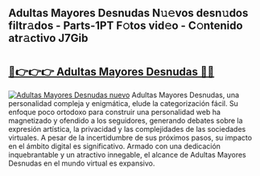 ## Adultas Mayores Desnudas N𝚞𝚎vos desn𝚞dos filtr𝚊dos - Parts-1PT F𝚘tos vid𝚎o - C𝚘ntenido atr𝚊ctivo J7Gib

# <h2><a href="http://mbawfh.tromn.icu/?c=Adultas+Mayores+Desnudas">🔗👉👉👉 Adultas Mayores Desnudas 🔗🔗</a></h2>

[![Adultas Mayores Desnudas nuevo](https://i.imgur.com/pEAQMta.gif)](http://mbawfh.tromn.icu/?c=Adultas+Mayores+Desnudas)
Adultas Mayores Desnudas, una personalidad compleja y enigmática, elude la categorización fácil. Su enfoque poco ortodoxo para construir una personalidad web ha magnetizado y ofendido a los seguidores, generando debates sobre la expresión artística, la privacidad y las complejidades de las sociedades virtuales. A pesar de la incertidumbre de sus próximos pasos, su impacto en el ámbito digital es significativo. Armado con una dedicación inquebrantable y un atractivo innegable, el alcance de Adultas Mayores Desnudas en el mundo virtual es expansivo.
